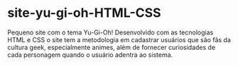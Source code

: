# site-yu-gi-oh-HTML-CSS
Pequeno site com o tema Yu-Gi-Oh! Desenvolvido com as tecnologias HTML e CSS o site tem a metodologia em cadastrar usuários que são fãs da cultura geek, especialmente animes, além de fornecer curiosidades de cada personagem quando o usuário adentra ao sistema.
